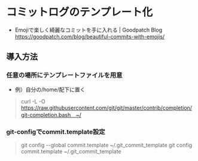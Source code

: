 # コミットログのテンプレート化
- Emojiで楽しく綺麗なコミットを手に入れる | Goodpatch Blog https://goodpatch.com/blog/beautiful-commits-with-emojis/

## 導入方法
### 任意の場所にテンプレートファイルを用意
- 例）自分の/home/配下に置く
> curl -L -O https://raw.githubusercontent.com/git/git/master/contrib/completion/git-completion.bash　~/
 
### git-configでcommit.template設定
> git config --global commit.template ~/.git_commit_template
> git config commit.template ~/.git_commit_template